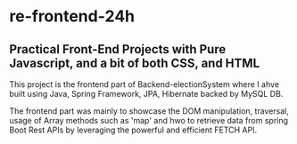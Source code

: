 # re-frontend-24h


## Practical Front-End Projects with Pure Javascript, and a bit of both CSS, and HTML
This project is the frontend part of Backend-electionSystem where I ahve built using Java, Spring Framework, JPA, Hibernate backed by MySQL DB.


The frontend part was mainly to showcase the DOM manipulation, traversal, usage of Array methods such as 'map' 
and hwo to retrieve data from spring Boot Rest APIs by leveraging the powerful and efficient FETCH API.


